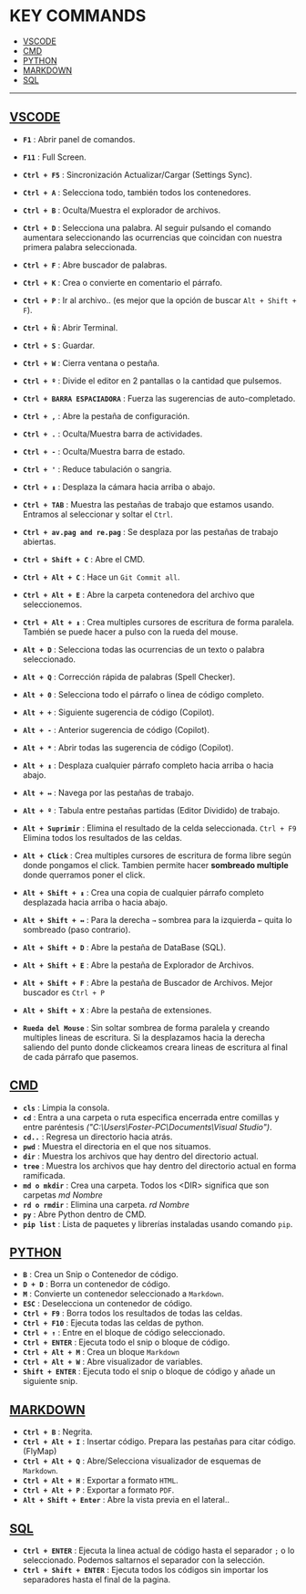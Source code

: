 # KEY COMMANDS

 * [VSCODE](#vscode)
 * [CMD](#cmd)
 * [PYTHON](#python)
 * [MARKDOWN](#markdown)
 * [SQL](#sql)
___
## [VSCODE](#key-commands)

 * **`F1`** : Abrir panel de comandos. 
 * **`F11`** : Full Screen. 
 * **`Ctrl + F5`** : Sincronización Actualizar/Cargar (Settings Sync). 
 * **`Ctrl + A`** : Selecciona todo, también todos los contenedores. 
 * **`Ctrl + B`** : Oculta/Muestra el explorador de archivos. 
 * **`Ctrl + D`** : Selecciona una palabra. Al seguir pulsando el comando aumentara seleccionando las ocurrencias que coincidan con nuestra primera palabra seleccionada.
 * **`Ctrl + F`** : Abre buscador de palabras. 
 * **`Ctrl + K`** : Crea o convierte en comentario el párrafo.
 * **`Ctrl + P`** : Ir al archivo.. (es mejor que la opción de buscar ``Alt + Shift + F``).
 * **`Ctrl + Ñ`** : Abrir Terminal. 
 * **`Ctrl + S`** : Guardar. 
 * **`Ctrl + W`** : Cierra ventana o pestaña. 
 * **`Ctrl + º`** : Divide el editor en 2 pantallas o la cantidad que pulsemos. 
 * **`Ctrl + BARRA ESPACIADORA`** : Fuerza las sugerencias de auto-completado.  
 * **`Ctrl + ,`** : Abre la pestaña de configuración. 
 * **`Ctrl + .`** : Oculta/Muestra barra de actividades. 
 * **`Ctrl + -`** : Oculta/Muestra barra de estado. 
 * **`Ctrl + '`** : Reduce tabulación o sangria. 
 * **`Ctrl + ↨`** : Desplaza la cámara hacia arriba o abajo. 
 * **`Ctrl + TAB`** : Muestra las pestañas de trabajo que estamos usando. Entramos al seleccionar y soltar el `Ctrl`.
 * **`Ctrl + av.pag and re.pag`** : Se desplaza por las pestañas de trabajo abiertas.
 * **`Ctrl + Shift + C`** : Abre el CMD. 
 * **`Ctrl + Alt + C`** : Hace un `Git Commit all`.
 * **`Ctrl + Alt + E`** : Abre la carpeta contenedora del archivo que seleccionemos.
 * **`Ctrl + Alt + ↨`** : Crea multiples cursores de escritura de forma paralela. También se puede hacer a pulso con la rueda del mouse.
 * **`Alt + D`** : Selecciona todas las ocurrencias de un texto o palabra seleccionado.
 * **`Alt + Q`** : Corrección rápida de palabras (Spell Checker).
 * **`Alt + 0`** : Selecciona todo el párrafo o linea de código completo.
 * **`Alt + +`** : Siguiente sugerencia de código (Copilot).
 * **`Alt + -`** : Anterior sugerencia de código (Copilot).
 * **`Alt + *`** : Abrir todas las sugerencia de código (Copilot).
 * **`Alt + ↨`** : Desplaza cualquier párrafo completo hacia arriba o hacia abajo.
 * **`Alt + ↔`** : Navega por las pestañas de trabajo.
 * **`Alt + º`** : Tabula entre pestañas partidas (Editor Dividido) de trabajo.
 * **`Alt + Suprimir`** : Elimina el resultado de la celda seleccionada. `Ctrl + F9` Elimina todos los resultados de las celdas.
 * **`Alt + Click`** : Crea multiples cursores de escritura de forma libre según donde pongamos el click. Tambien permite hacer **sombreado multiple** donde querramos poner el click.
 * **`Alt + Shift + ↨`** : Crea una copia de cualquier párrafo completo desplazada hacia arriba o hacia abajo.
 * **`Alt + Shift + ↔`** : Para la derecha `→` sombrea para la izquierda `←` quita lo sombreado (paso contrario).

 * **`Alt + Shift + D`** : Abre la pestaña de DataBase (SQL).
 * **`Alt + Shift + E`** : Abre la pestaña de Explorador de Archivos.
 * **`Alt + Shift + F`** : Abre la pestaña de Buscador de Archivos. Mejor buscador es ``Ctrl + P``
 * **`Alt + Shift + X`** : Abre la pestaña de extensiones.
 * **`Rueda del Mouse`** : Sin soltar sombrea de forma paralela y creando multiples lineas de escritura. Si la desplazamos hacia la derecha saliendo del punto donde clickeamos creara lineas de escritura al final de cada párrafo que pasemos.

## [CMD](#key-commands)

 * **`cls`** : Limpia la consola.
 * **`cd`** : Entra a una carpeta o ruta especifica encerrada entre comillas y entre paréntesis *("C:\Users\Foster-PC\Documents\Visual Studio")*.
 * **`cd..`** : Regresa un directorio hacia atrás.
 * **`pwd`** : Muestra el directoria en el que nos situamos.
 * **`dir`** : Muestra los archivos que hay dentro del directorio actual.
 * **`tree`** : Muestra los archivos que hay dentro del directorio actual en forma ramificada.
 * **`md o mkdir`** : Crea una carpeta. Todos los <DIR\> significa que son carpetas *md Nombre*
 * **`rd o rmdir`** : Elimina una carpeta. *rd Nombre*
 * **`py`** : Abre Python dentro de CMD.
 * **`pip list`** : Lista de paquetes y librerías instaladas usando comando `pip`.

## [PYTHON](#key-commands)

 * **`B`** : Crea un Snip o Contenedor de código.
 * **`D + D`** : Borra un contenedor de código.
 * **`M`** : Convierte un contenedor seleccionado a `Markdown`. 
 * **`ESC`** : Deselecciona un contenedor de código.
 * **`Ctrl + F9`** : Borra todos los resultados de todas las celdas.
 * **`Ctrl + F10`** : Ejecuta todas las celdas de python.
 * **`Ctrl + ↑`** : Entre en el bloque de código seleccionado.
 * **`Ctrl + ENTER`** : Ejecuta todo el snip o bloque de código.
 * **`Ctrl + Alt + M`** : Crea un bloque ``Markdown``
 * **`Ctrl + Alt + W`** : Abre visualizador de variables.
 * **`Shift + ENTER`** : Ejecuta todo el snip o bloque de código y añade un siguiente snip.

## [MARKDOWN](#key-commands)

 * **`Ctrl + B`** : Negrita.
 * **`Ctrl + Alt + I`** : Insertar código. Prepara las pestañas para citar código. (FlyMap)
 * **`Ctrl + Alt + Q`** : Abre/Selecciona visualizador de esquemas de `Markdown`.
 * **`Ctrl + Alt + H`** : Exportar a formato ``HTML``.
 * **`Ctrl + Alt + P`** : Exportar a formato ``PDF``.
 * **`Alt + Shift + Enter`** : Abre la vista previa en el lateral..

## [SQL](#key-commands)

 * **`Ctrl + ENTER`** : Ejecuta la linea actual de código hasta el separador `;` o lo seleccionado. Podemos saltarnos el separador con la selección.
 * **`Ctrl + Shift + ENTER`** : Ejecuta todos los códigos sin importar los separadores hasta el final de la pagina.

